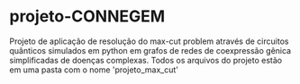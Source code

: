 # projeto-CONNEGEM
Projeto de aplicação de resolução do max-cut problem através de circuitos quânticos simulados em python em grafos de redes de coexpressão gênica simplificadas de doenças complexas. Todos os arquivos do projeto estão em uma pasta com o nome 'projeto_max_cut'

